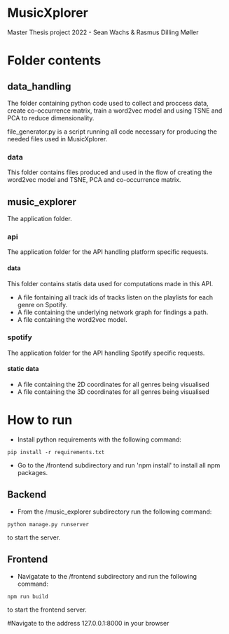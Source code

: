 # MusicXplorer
Master Thesis project 2022 - Sean Wachs & Rasmus Dilling Møller

# Folder contents

## data_handling
The folder containing python code used to collect and proccess data, create co-occurrence matrix, train a word2vec model and using TSNE and PCA to reduce dimensionality.

file_generator.py is a script running all code necessary for producing the needed files used in MusicXplorer.

### data
This folder contains files produced and used in the flow of creating the word2vec model and TSNE, PCA and co-occurrence matrix.
## music_explorer
The application folder.

### api
The application folder for the API handling platform specific requests.

#### data
This folder contains statis data used for computations made in this API. 
- A file fontaining all track ids of tracks listen on the playlists for each genre on Spotify.
- A file containing the underlying network graph for findings a path.
- A file containing the word2vec model.

### spotify
The application folder for the API handling Spotify specific requests.

#### static data
- A file containing the 2D coordinates for all genres being visualised
- A file containing the 3D coordinates for all genres being visualised

# How to run
-  Install python requirements with the following command:
```
pip install -r requirements.txt
``` 
-  Go to the /frontend subdirectory and run 'npm install' to install all npm packages.

## Backend
- From the /music_explorer subdirectory run the following command:
```
python manage.py runserver
```

to start the server.

## Frontend
- Navigatate to the /frontend subdirectory and run the following command:
```
npm run build
```
to start the frontend server.

#Navigate to the address 127.0.0.1:8000 in your browser
